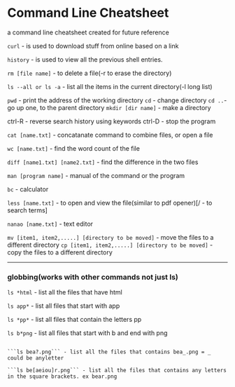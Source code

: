 # Command Line Cheatsheet

a command line cheatsheet created for future reference


```curl``` - is used to download stuff from online based on a link

```history```  - is used to view all the previous shell entries. 

```rm [file name]``` - to delete a file(-r to erase the directory)

```ls --all or ls -a``` - list all the items in the current directory(-l long list)


```pwd``` - print the address of the working directory
```cd``` - change directory
```cd ..```- go up one, to the parent directory
```mkdir [dir name]``` - make a directory

ctrl-R - reverse search history using keywords
ctrl-D - stop the program

```cat [name.txt]``` - concatanate command to combine files, or open a file

```wc [name.txt]``` - find the word count of the file

```diff [name1.txt] [name2.txt]``` - find the difference in the two files

```man [program name]``` - manual of the command or the program

```bc``` - calculator

```less [name.txt]``` - to open and view the file(similar to pdf opener)[/ - to search terms]

```nanao [name.txt]``` - text editor

```mv [item1, item2,.....] [directory to be moved]``` - move the files to a different directory
```cp [item1, item2,.....] [directory to be moved]``` - copy the files to a different directory

****
### globbing(works with other commands not just ls)

```ls *html``` - list all the files that have html 

```ls app*``` - list all files that start with app

```ls *pp*``` - list all files that contain the letters pp

```ls b*png``` - list all files that start with b and end with png

```ls app.{css,html} - list all app files that have html or css extensions

```ls bea?.png``` - list all the files that contains bea_.png = _ could be anyletter

```ls be[aeiou]r.png``` - list all the files that contains any letters in the square brackets. ex bear.png

